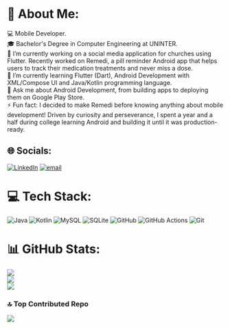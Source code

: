 # 💫 About Me:
💻 Mobile Developer.<br>🎓 Bachelor's Degree in Computer Engineering at UNINTER.<br>🔭 I’m currently working on a social media application for churches using Flutter. Recently worked on Remedi, a pill reminder Android app that helps users to track their medication treatments and never miss a dose.<br>🌱 I’m currently learning Flutter (Dart), Android Development with XML/Compose UI and Java/Kotlin programming language.<br>💬 Ask me about Android Development, from building apps to deploying them on Google Play Store.<br>⚡ Fun fact: I decided to make Remedi before knowing anything about mobile development! Driven by curiosity and perseverance, I spent a year and a half during college learning Android and building it until it was production-ready.


## 🌐 Socials:
[![LinkedIn](https://img.shields.io/badge/LinkedIn-%230077B5.svg?logo=linkedin&logoColor=white)](https://linkedin.com/in/https://www.linkedin.com/in/vinícius-santos-machado-179608275/) [![email](https://img.shields.io/badge/Email-D14836?logo=gmail&logoColor=white)](mailto:vinicius.s.machado@protonmail.com) 

# 💻 Tech Stack:
![Java](https://img.shields.io/badge/java-%23ED8B00.svg?style=flat&logo=openjdk&logoColor=white) ![Kotlin](https://img.shields.io/badge/kotlin-%237F52FF.svg?style=flat&logo=kotlin&logoColor=white) ![MySQL](https://img.shields.io/badge/mysql-4479A1.svg?style=flat&logo=mysql&logoColor=white) ![SQLite](https://img.shields.io/badge/sqlite-%2307405e.svg?style=flat&logo=sqlite&logoColor=white) ![GitHub](https://img.shields.io/badge/github-%23121011.svg?style=flat&logo=github&logoColor=white) ![GitHub Actions](https://img.shields.io/badge/github%20actions-%232671E5.svg?style=flat&logo=githubactions&logoColor=white) ![Git](https://img.shields.io/badge/git-%23F05033.svg?style=flat&logo=git&logoColor=white)
# 📊 GitHub Stats:
![](https://github-readme-stats.vercel.app/api?username=vs-machado&theme=dark&hide_border=false&include_all_commits=true&count_private=false)<br/>
![](https://nirzak-streak-stats.vercel.app/?user=vs-machado&theme=dark&hide_border=false)<br/>
![](https://github-readme-stats.vercel.app/api/top-langs/?username=vs-machado&theme=dark&hide_border=false&include_all_commits=true&count_private=false&layout=compact)

### 🔝 Top Contributed Repo
![](https://github-contributor-stats.vercel.app/api?username=vs-machado&limit=5&theme=dark&combine_all_yearly_contributions=true)

<!-- Proudly created with GPRM ( https://gprm.itsvg.in ) -->
